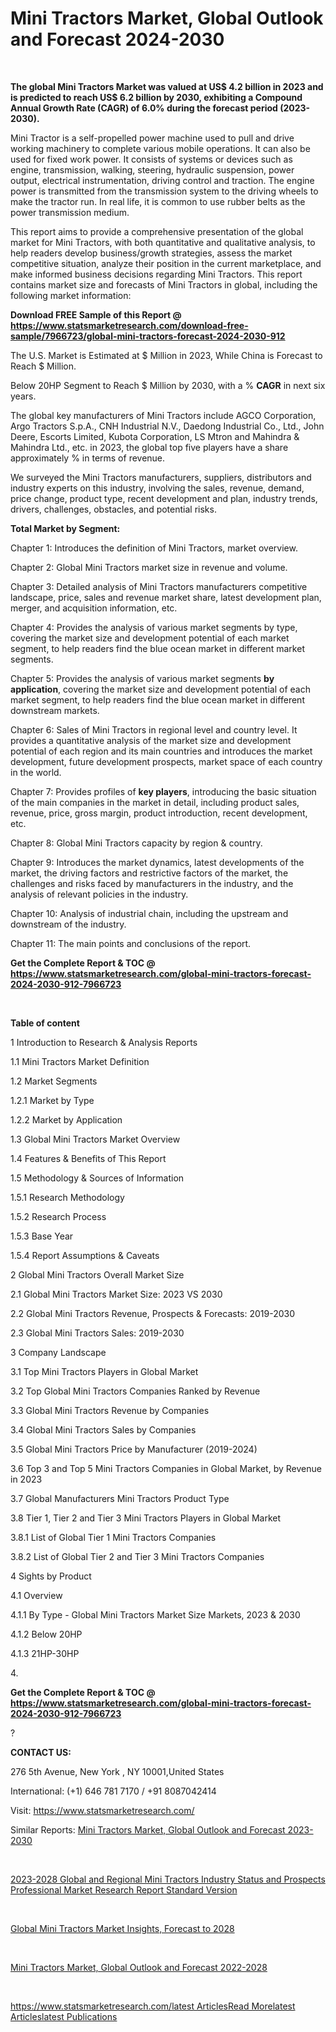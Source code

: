 <h1>Mini Tractors Market, Global Outlook and Forecast 2024-2030</h1><br/><p><strong>The global Mini Tractors Market was valued at US$ 4.2 billion in 2023 and is predicted to reach US$ 6.2 billion by 2030, exhibiting a Compound Annual Growth Rate (<strong>CAGR</strong>) of 6.0% during the forecast period (2023-2030).</strong></p>
 
 
 
 <p>Mini Tractor is a self-propelled power machine used to pull and drive working machinery to complete various mobile operations. It can also be used for fixed work power. It consists of systems or devices such as engine, transmission, walking, steering, hydraulic suspension, power output, electrical instrumentation, driving control and traction. The engine power is transmitted from the transmission system to the driving wheels to make the tractor run. In real life, it is common to use rubber belts as the power transmission medium.</p>
 
 
 
 <p>This report aims to provide a comprehensive presentation of the global market for Mini Tractors, with both quantitative and qualitative analysis, to help readers develop business/growth strategies, assess the market competitive situation, analyze their position in the current marketplace, and make informed business decisions regarding Mini Tractors. This report contains market size and forecasts of Mini Tractors in global, including the following market information:</p>
 
 
 
 <p><strong>Download FREE Sample of this Report @ <a href="https://www.statsmarketresearch.com/download-free-sample/7966723/global-mini-tractors-forecast-2024-2030-912">https://www.statsmarketresearch.com/download-free-sample/7966723/global-mini-tractors-forecast-2024-2030-912</a></strong></p>
 
 
 
 <p>The U.S. Market is Estimated at $ Million in 2023, While China is Forecast to Reach $ Million.</p>
 
 
 
 <p>Below 20HP Segment to Reach $ Million by 2030, with a % <strong>CAGR</strong> in next six years.</p>
 
 
 
 <p>The global key manufacturers of Mini Tractors include AGCO Corporation, Argo Tractors S.p.A., CNH Industrial N.V., Daedong Industrial Co., Ltd., John Deere, Escorts Limited, Kubota Corporation, LS Mtron and Mahindra & Mahindra Ltd., etc. in 2023, the global top five players have a share approximately % in terms of revenue.</p>
 
 
 
 <p>We surveyed the Mini Tractors manufacturers, suppliers, distributors and industry experts on this industry, involving the sales, revenue, demand, price change, product type, recent development and plan, industry trends, drivers, challenges, obstacles, and potential risks.</p>
 
 
 
 <p><strong>Total Market by Segment:</strong></p>
 
 
 
 <p>Chapter 1: Introduces the definition of Mini Tractors, market overview.</p>
 
 
 
 <p>Chapter 2: Global Mini Tractors market size in revenue and volume.</p>
 
 
 
 <p>Chapter 3: Detailed analysis of Mini Tractors manufacturers competitive landscape, price, sales and revenue market share, latest development plan, merger, and acquisition information, etc.</p>
 
 
 
 <p>Chapter 4: Provides the analysis of various market segments by type, covering the market size and development potential of each market segment, to help readers find the blue ocean market in different market segments.</p>
 
 
 
 <p>Chapter 5: Provides the analysis of various market segments <strong>by application</strong>, covering the market size and development potential of each market segment, to help readers find the blue ocean market in different downstream markets.</p>
 
 
 
 <p>Chapter 6: Sales of Mini Tractors in regional level and country level. It provides a quantitative analysis of the market size and development potential of each region and its main countries and introduces the market development, future development prospects, market space of each country in the world.</p>
 
 
 
 <p>Chapter 7: Provides profiles of <strong>key players</strong>, introducing the basic situation of the main companies in the market in detail, including product sales, revenue, price, gross margin, product introduction, recent development, etc.</p>
 
 
 
 <p>Chapter 8: Global Mini Tractors capacity by region & country.</p>
 
 
 
 <p>Chapter 9: Introduces the market dynamics, latest developments of the market, the driving factors and restrictive factors of the market, the challenges and risks faced by manufacturers in the industry, and the analysis of relevant policies in the industry.</p>
 
 
 
 <p>Chapter 10: Analysis of industrial chain, including the upstream and downstream of the industry.</p>
 
 
 
 <p>Chapter 11: The main points and conclusions of the report.</p>
 
 
 
 <div><b>Get the Complete Report & TOC @ <a href="https://www.statsmarketresearch.com/global-mini-tractors-forecast-2024-2030-912-7966723">https://www.statsmarketresearch.com/global-mini-tractors-forecast-2024-2030-912-7966723</a></b></div>
 
 
 
 <p><br />
 
 <b>Table of content</b></p>
 
 
 
 <p>1 Introduction to Research & Analysis Reports<br />
 
 1.1 Mini Tractors Market Definition<br />
 
 1.2 Market Segments<br />
 
 1.2.1 Market by Type<br />
 
 1.2.2 Market by Application<br />
 
 1.3 Global Mini Tractors Market Overview<br />
 
 1.4 Features & Benefits of This Report<br />
 
 1.5 Methodology & Sources of Information<br />
 
 1.5.1 Research Methodology<br />
 
 1.5.2 Research Process<br />
 
 1.5.3 Base Year<br />
 
 1.5.4 Report Assumptions & Caveats<br />
 
 2 Global Mini Tractors Overall Market Size<br />
 
 2.1 Global Mini Tractors Market Size: 2023 VS 2030<br />
 
 2.2 Global Mini Tractors Revenue, Prospects & Forecasts: 2019-2030<br />
 
 2.3 Global Mini Tractors Sales: 2019-2030<br />
 
 3 Company Landscape<br />
 
 3.1 Top Mini Tractors Players in Global Market<br />
 
 3.2 Top Global Mini Tractors Companies Ranked by Revenue<br />
 
 3.3 Global Mini Tractors Revenue by Companies<br />
 
 3.4 Global Mini Tractors Sales by Companies<br />
 
 3.5 Global Mini Tractors Price by Manufacturer (2019-2024)<br />
 
 3.6 Top 3 and Top 5 Mini Tractors Companies in Global Market, by Revenue in 2023<br />
 
 3.7 Global Manufacturers Mini Tractors Product Type<br />
 
 3.8 Tier 1, Tier 2 and Tier 3 Mini Tractors Players in Global Market<br />
 
 3.8.1 List of Global Tier 1 Mini Tractors Companies<br />
 
 3.8.2 List of Global Tier 2 and Tier 3 Mini Tractors Companies<br />
 
 4 Sights by Product<br />
 
 4.1 Overview<br />
 
 4.1.1 By Type - Global Mini Tractors Market Size Markets, 2023 & 2030<br />
 
 4.1.2 Below 20HP<br />
 
 4.1.3 21HP-30HP<br />
 
 4.</p>
 
 
 
 <div><b>Get the Complete Report & TOC @ <a href="https://www.statsmarketresearch.com/global-mini-tractors-forecast-2024-2030-912-7966723">https://www.statsmarketresearch.com/global-mini-tractors-forecast-2024-2030-912-7966723</a></b></div>
 
 
 
 <p>? </p>
 
 
 
 <p><b>CONTACT US:</b><br />
 
 276 5th Avenue, New York , NY 10001,United States<br />
 
 International: (+1) 646 781 7170 / +91 8087042414<br />
 
 Visit: <a href="https://www.statsmarketresearch.com/">https://www.statsmarketresearch.com/</a><br />
 
 Similar Reports: <a href="https://www.statsmarketresearch.com/global-mini-tractors-forecast-2024-2030-912-7966723">Mini Tractors Market, Global Outlook and Forecast 2023-2030</a><br />
 
 <br />
 
 <a href="https://www.statsmarketresearch.com/global-mini-tractors-forecast-2024-2030-912-7966723">2023-2028 Global and Regional Mini Tractors Industry Status and Prospects Professional Market Research Report Standard Version</a><br />
 
 <br />
 
 <a href="https://www.statsmarketresearch.com/global-mini-tractors-forecast-2024-2030-912-7966723">Global Mini Tractors Market Insights, Forecast to 2028</a><br />
 
 <br />
 
 <a href="https://www.statsmarketresearch.com/global-mini-tractors-forecast-2024-2030-912-7966723">Mini Tractors Market, Global Outlook and Forecast 2022-2028</a><br />
 
 <br />
 
 <a href="https://gyeongbokgung.com">https://www.statsmarketresearch.com/</a><a href="https://hallyeomaritime.com">latest Articles</a><a href="https://jingwansa.com">Read More</a><a href="https://nguoiviet.jp/">latest Articles</a><a href="https://www.intelmarketresearch.com/">latest Publications</a></p>